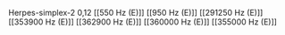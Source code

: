 Herpes-simplex-2 0,12
[[550 Hz (E)]]
[[950 Hz (E)]]
[[291250 Hz (E)]]
[[353900 Hz (E)]]
[[362900 Hz (E)]]
[[360000 Hz (E)]]
[[355000 Hz (E)]]